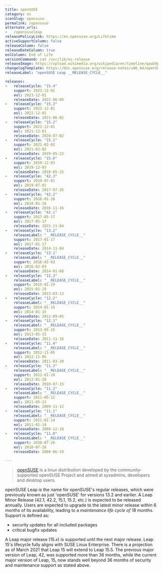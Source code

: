 ```yaml
---
title: openSUSE
category: os
iconSlug: opensuse
permalink: /opensuse
alternate_urls:
-   /opensuseleap
releasePolicyLink: https://en.opensuse.org/Lifetime
activeSupportColumn: false
releaseColumn: false
releaseDateColumn: true
eolColumn: End of Life
versionCommand: cat /usr/lib/os-release
releaseImage: https://upload.wikimedia.org/wikipedia/en/timeline/qaub9pjgtzf5zjbrlbjruujp47jv6r5.png
changelogTemplate: https://doc.opensuse.org/release-notes/x86_64/openSUSE/Leap/__RELEASE_CYCLE__/
releaseLabel: "openSUSE Leap __RELEASE_CYCLE__"

releases:
-   releaseCycle: "15.4"
    support: 2023-12-01
    eol: 2023-12-01
    releaseDate: 2022-06-09
-   releaseCycle: "15.3"
    support: 2022-12-01
    eol: 2022-12-01
    releaseDate: 2021-06-02
-   releaseCycle: "15.2"
    support: 2021-12-01
    eol: 2021-12-01
    releaseDate: 2020-07-02
-   releaseCycle: "15.1"
    support: 2021-02-02
    eol: 2021-02-02
    releaseDate: 2019-05-22
-   releaseCycle: "15.0"
    support: 2019-12-03
    eol: 2019-12-03
    releaseDate: 2018-05-25
-   releaseCycle: "42.3"
    support: 2019-07-01
    eol: 2019-07-01
    releaseDate: 2017-07-26
-   releaseCycle: "42.2"
    support: 2018-01-26
    eol: 2018-01-26
    releaseDate: 2016-11-16
-   releaseCycle: "42.1"
    support: 2017-05-17
    eol: 2017-05-17
    releaseDate: 2015-11-04
-   releaseCycle: "13.2"
    releaseLabel: "__RELEASE_CYCLE__"
    support: 2017-01-17
    eol: 2017-01-17
    releaseDate: 2014-11-04
-   releaseCycle: "13.1"
    releaseLabel: "__RELEASE_CYCLE__"
    support: 2016-02-03
    eol: 2016-02-03
    releaseDate: 2014-01-08
-   releaseCycle: "12.3"
    releaseLabel: "__RELEASE_CYCLE__"
    support: 2015-01-29
    eol: 2015-01-29
    releaseDate: 2013-03-13
-   releaseCycle: "12.2"
    releaseLabel: "__RELEASE_CYCLE__"
    support: 2014-01-15
    eol: 2014-01-15
    releaseDate: 2012-09-05
-   releaseCycle: "12.1"
    releaseLabel: "__RELEASE_CYCLE__"
    support: 2013-05-15
    eol: 2013-05-15
    releaseDate: 2011-11-16
-   releaseCycle: "11.4"
    releaseLabel: "__RELEASE_CYCLE__"
    support: 2012-11-05
    eol: 2012-11-05
    releaseDate: 2011-03-10
-   releaseCycle: "11.3"
    releaseLabel: "__RELEASE_CYCLE__"
    support: 2012-01-20
    eol: 2012-01-20
    releaseDate: 2010-07-15
-   releaseCycle: "11.2"
    releaseLabel: "__RELEASE_CYCLE__"
    support: 2011-05-12
    eol: 2011-05-12
    releaseDate: 2009-11-12
-   releaseCycle: "11.1"
    releaseLabel: "__RELEASE_CYCLE__"
    support: 2011-01-14
    eol: 2011-01-14
    releaseDate: 2008-12-18
-   releaseCycle: "11.0"
    releaseLabel: "__RELEASE_CYCLE__"
    support: 2010-07-26
    eol: 2010-07-26
    releaseDate: 2008-06-19

---
```


> [openSUSE](https://www.opensuse.org/) is a linux distribution developed by the community-supported openSUSE Project and aimed at sysadmins, developers and desktop users.

openSUSE Leap is the name for openSUSE's regular releases, which were previously known as just 'openSUSE' for versions 13.2 and earlier. A Leap Minor Release (42.1, 42.2, 15.1, 15.2, etc.) is expected to be released annually. Users are expected to upgrade to the latest minor release within 6 months of its availability, leading to a _maintenance life cycle of 18 months_. Support is defined as:

- security updates for all included packages
- critical bugfix updates

A Leap major release (15.x) is supported until the next major release. Leap 15's lifecycle fully aligns with SUSE Linux Enterprise. There is a projection as of March 2021 that Leap 15 will extend to Leap 15.5. The previous major version of Leap, 42, was supported more than 36 months, while the current major version of Leap, 15, now stands well beyond 36 months of security and maintenance support as stated above.
